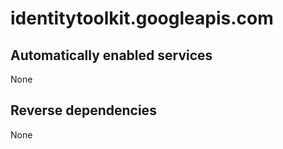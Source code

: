 # identitytoolkit.googleapis.com

## Automatically enabled services

None

## Reverse dependencies

None
